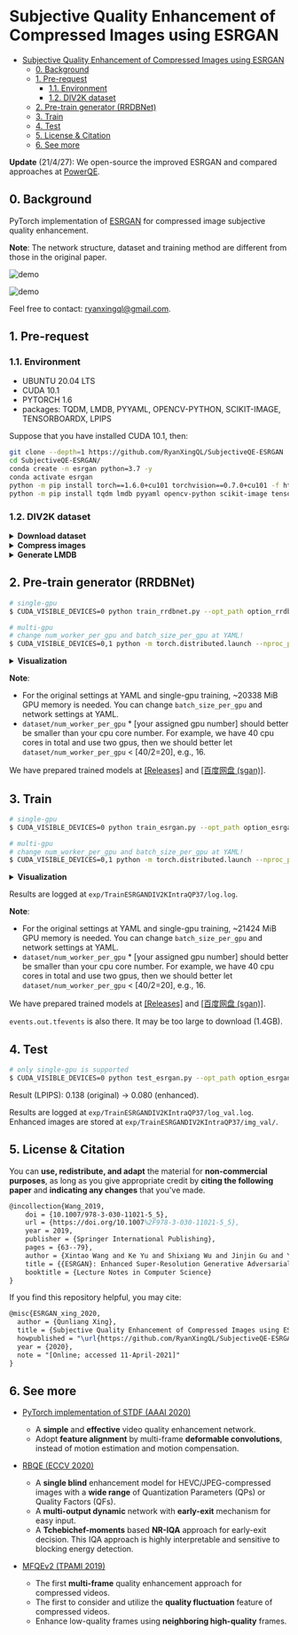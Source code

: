 # Subjective Quality Enhancement of Compressed Images using ESRGAN

- [Subjective Quality Enhancement of Compressed Images using ESRGAN](#subjective-quality-enhancement-of-compressed-images-using-esrgan)
  - [0. Background](#0-background)
  - [1. Pre-request](#1-pre-request)
    - [1.1. Environment](#11-environment)
    - [1.2. DIV2K dataset](#12-div2k-dataset)
  - [2. Pre-train generator (RRDBNet)](#2-pre-train-generator-rrdbnet)
  - [3. Train](#3-train)
  - [4. Test](#4-test)
  - [5. License & Citation](#5-license--citation)
  - [6. See more](#6-see-more)

**Update** (21/4/27): We open-source the improved ESRGAN and compared approaches at [PowerQE](https://github.com/RyanXingQL/PowerQE).

## 0. Background

PyTorch implementation of [ESRGAN](https://github.com/xinntao/ESRGAN) for compressed image subjective quality enhancement.

**Note**: The network structure, dataset and training method are different from those in the original paper.

![demo](https://user-images.githubusercontent.com/34084019/105740844-8d83c400-5f74-11eb-9e95-8c0263e32d96.png)

![demo](https://user-images.githubusercontent.com/34084019/105740851-91afe180-5f74-11eb-958a-1378adf8003b.png)

Feel free to contact: <ryanxingql@gmail.com>.

## 1. Pre-request

### 1.1. Environment

- UBUNTU 20.04 LTS
- CUDA 10.1
- PYTORCH 1.6
- packages: TQDM, LMDB, PYYAML, OPENCV-PYTHON, SCIKIT-IMAGE, TENSORBOARDX, LPIPS

Suppose that you have installed CUDA 10.1, then:

```bash
git clone --depth=1 https://github.com/RyanXingQL/SubjectiveQE-ESRGAN
cd SubjectiveQE-ESRGAN/
conda create -n esrgan python=3.7 -y
conda activate esrgan
python -m pip install torch==1.6.0+cu101 torchvision==0.7.0+cu101 -f https://download.pytorch.org/whl/torch_stable.html
python -m pip install tqdm lmdb pyyaml opencv-python scikit-image tensorboard lpips
```

### 1.2. DIV2K dataset

<details>
<summary><b>Download dataset</b></summary>
<p>

**Download** the [[DIV2K_train_HR.zip]](http://data.vision.ee.ethz.ch/cvl/DIV2K/DIV2K_train_HR.zip), [[DIV2K_valid_HR.zip]](http://data.vision.ee.ethz.ch/cvl/DIV2K/DIV2K_valid_HR.zip) and compression toolbox at
 [[Releases]](https://github.com/RyanXingQL/SubjectiveQE-ESRGAN/releases) or [[百度网盘 (sgan)]](https://pan.baidu.com/s/1GQheI6c9lNVvz-437eAZKA).

**Unzip** and **put** folders as:

```tex
DIV2K/
├── compress_ai/
├── DIV2K_train_HR/
│   ├── 0001.png
│   ├── ...
│   └── 0800.png
└── DIV2K_valid_HR/
    ├── 0801.png
    ├── ...
    └── 0900.png
```

</p>
</details>

<details>
<summary><b>Compress images</b></summary>
<p>

**Compress** these PNGs under HEVC all-intra (ai) mode:

```bash
cd compress_ai/
chmod +x TAppEncoderStatic
python convert_n_compress.py
```

We will get:

```tex
DIV2K/
├── compress_ai/
├── DIV2K_train_HR/  # PNG
├── DIV2K_train_HR_crop/  # cropped PNG
├── DIV2K_train_HR_ycbcr/  # PNG -> YUV
├── DIV2K_train_HR_ycbcr_intra/  # compressed YUV
├── DIV2K_train_HR_intra/  # compressed YUV -> PNG
├── DIV2K_valid_HR/
├── DIV2K_valid_HR_crop/
├── DIV2K_valid_HR_ycbcr/
├── DIV2K_valid_HR_ycbcr_intra
└── DIV2K_valid_HR_intra/
```

**Note**:

1. We crop PNG so that height (and also width) is a multiple of the minimum CU size (8). It's required by the HM16.5 codec.
2. We first convert PNG to YCbCr YUV 444P, and convert back after compression. That's because HM16.5 requires YUV as input.

</p>
</details>

<details>
<summary><b>Generate LMDB</b></summary>
<p>

Finally, we generate **LMDB** for training data. Edit `dataset/root` at `option_rrdbnet_div2k.yml`, and run:

```bash
python create_lmdb_div2k.py --opt_path option_rrdbnet_div2k.yml
```

We can then access DIV2K dataset at our repository root.

```tex
SubjectiveQE-ESRGAN/
├── data/
│   └── DIV2K/
│       ├── div2k_train_gt.lmdb/
│       ├── div2k_train_lq_intra_qp37.lmdb/
│       └── ...
└── ...
```

</p>
</details>

## 2. Pre-train generator (RRDBNet)

```bash
# single-gpu
$ CUDA_VISIBLE_DEVICES=0 python train_rrdbnet.py --opt_path option_rrdbnet_div2k.yml  

# multi-gpu
# change num_worker_per_gpu and batch_size_per_gpu at YAML!
$ CUDA_VISIBLE_DEVICES=0,1 python -m torch.distributed.launch --nproc_per_node=2 --master_port=22222 train_rrdbnet.py --opt_path option_rrdbnet_div2k.yml
```

<details>
<summary><b>Visualization</b></summary>

```bash
tensorboard --logdir=exp/TrainRRDBNetDIV2KIntraQP37 --port=7777
```

![vis](https://user-images.githubusercontent.com/34084019/105740895-9c6a7680-5f74-11eb-833d-a249d9fbfaad.png)

</p>
</details>

**Note**:

- For the original settings at YAML and single-gpu training, ~20338 MiB GPU memory is needed. You can change `batch_size_per_gpu` and network settings at YAML.
- `dataset/num_worker_per_gpu` * [your assigned gpu number] should better be smaller than your cpu core number. For example, we have 40 cpu cores in total and use two gpus, then we should better let `dataset/num_worker_per_gpu` < [40/2=20], e.g., 16.

We have prepared trained models at [[Releases]](https://github.com/RyanXingQL/SubjectiveQE-ESRGAN/releases) and [[百度网盘 (sgan)]](https://pan.baidu.com/s/1GQheI6c9lNVvz-437eAZKA).

## 3. Train

```bash
# single-gpu
$ CUDA_VISIBLE_DEVICES=0 python train_esrgan.py --opt_path option_esrgan_div2k.yml  

# multi-gpu
# change num_worker_per_gpu and batch_size_per_gpu at YAML!
$ CUDA_VISIBLE_DEVICES=0,1 python -m torch.distributed.launch --nproc_per_node=2 --master_port=22222 train_esrgan.py --opt_path option_esrgan_div2k.yml
```

<details>
<summary><b>Visualization</b></summary>
<p>

```bash
tensorboard --logdir=exp/TrainESRGANDIV2KIntraQP37 --port=7777
```

![vis](https://user-images.githubusercontent.com/34084019/105740877-97a5c280-5f74-11eb-92a7-23ed142b6494.png)

According to the validation curve, we select the model at iteration 130k.

![vis](https://user-images.githubusercontent.com/34084019/105740887-9a081c80-5f74-11eb-9d08-e9287349ed41.png)

Enhanced patches seem much better than the input compressed patches.

</p>
</details>

Results are logged at `exp/TrainESRGANDIV2KIntraQP37/log.log`.

**Note**:

- For the original settings at YAML and single-gpu training, ~21424 MiB GPU memory is needed. You can change `batch_size_per_gpu` and network settings at YAML.
- `dataset/num_worker_per_gpu` * [your assigned gpu number] should better be smaller than your cpu core number. For example, we have 40 cpu cores in total and use two gpus, then we should better let `dataset/num_worker_per_gpu` < [40/2=20], e.g., 16.

We have prepared trained models at [[Releases]](https://github.com/RyanXingQL/SubjectiveQE-ESRGAN/releases) and [[百度网盘 (sgan)]](https://pan.baidu.com/s/1GQheI6c9lNVvz-437eAZKA).

`events.out.tfevents` is also there. It may be too large to download (1.4GB).

## 4. Test

```bash
# only single-gpu is supported
$ CUDA_VISIBLE_DEVICES=0 python test_esrgan.py --opt_path option_esrgan_div2k.yml
```

Result (LPIPS): 0.138 (original) -> 0.080 (enhanced).

Results are logged at `exp/TrainESRGANDIV2KIntraQP37/log_val.log`. Enhanced images are stored at `exp/TrainESRGANDIV2KIntraQP37/img_val/`.

## 5. License & Citation

You can **use, redistribute, and adapt** the material for **non-commercial purposes**, as long as you give appropriate credit by **citing the following paper** and **indicating any changes** that you've made.

```tex
@incollection{Wang_2019,
	doi = {10.1007/978-3-030-11021-5_5},
	url = {https://doi.org/10.1007%2F978-3-030-11021-5_5},
	year = 2019,
	publisher = {Springer International Publishing},
	pages = {63--79},
	author = {Xintao Wang and Ke Yu and Shixiang Wu and Jinjin Gu and Yihao Liu and Chao Dong and Yu Qiao and Chen Change Loy},
	title = {{ESRGAN}: Enhanced Super-Resolution Generative Adversarial Networks},
	booktitle = {Lecture Notes in Computer Science}
}
```

If you find this repository helpful, you may cite:

```tex
@misc{ESRGAN_xing_2020,
  author = {Qunliang Xing},
  title = {Subjective Quality Enhancement of Compressed Images using ESRGAN},
  howpublished = "\url{https://github.com/RyanXingQL/SubjectiveQE-ESRGAN}",
  year = {2020}, 
  note = "[Online; accessed 11-April-2021]"
}
```

## 6. See more

- [PyTorch implementation of STDF (AAAI 2020)](https://github.com/RyanXingQL/STDF-PyTorch)
  - A **simple** and **effective** video quality enhancement network.
  - Adopt **feature alignment** by multi-frame **deformable convolutions**, instead of motion estimation and motion compensation.

- [RBQE (ECCV 2020)](https://github.com/RyanXingQL/RBQE)
  - A **single blind** enhancement model for HEVC/JPEG-compressed images with a **wide range** of Quantization Parameters (QPs) or Quality Factors (QFs).
  - A **multi-output dynamic** network with **early-exit** mechanism for easy input.
  - A **Tchebichef-moments** based **NR-IQA** approach for early-exit decision. This IQA approach is highly interpretable and sensitive to blocking energy detection.

- [MFQEv2 (TPAMI 2019)](https://github.com/RyanXingQL/MFQEv2.0)
  - The first **multi-frame** quality enhancement approach for compressed videos.
  - The first to consider and utilize the **quality fluctuation** feature of compressed videos.
  - Enhance low-quality frames using **neighboring high-quality** frames.

